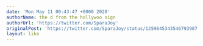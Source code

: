 ```yaml
---
date: 'Mon May 11 00:43:47 +0000 2020'
authorName: the d from the hollywoo sign
authorUrl: 'https://twitter.com/SparaJoy'
originalPost: 'https://twitter.com/SparaJoy/status/1259645343546793987'
layout: like
---
```


